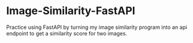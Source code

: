 # Image-Similarity-FastAPI
Practice using FastAPI by turning my image similarity program into an api endpoint to get a similarity score for two images.
